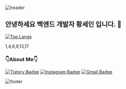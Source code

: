 ![header](https://capsule-render.vercel.app/api?type=waving&color=auto&customColorList=1,4,6,9,13,17&height=200&section=header&text=Sein's%20Github&fontSize=60)
## 안녕하세요 백엔드 개발자 황세인 입니다. 👋
[![Top Langs](https://github-readme-stats.vercel.app/api/top-langs/?username=5ein&layout=compact)](https://github.com/5ein/github-readme-stats)

1,4,6,9,13,17

### 👇About Me👇
[![Tistory Badge](https://img.shields.io/badge/-Tistory-black?style=flat-square&logo=Tistory&logoColor=white&link=https://5ein.tistory.com/)](https://5ein.tistory.com/) 
[![Instagram Badge](https://img.shields.io/badge/-Instagram-dd2a7b?style=flat-square&logo=instagram&logoColor=white&link=https://www.instagram.com/5ein_i/)](https://www.instagram.com/5ein_i/)
[![Gmail Badge](https://img.shields.io/badge/Gmail-d14836?style=flat-square&logo=Gmail&logoColor=white&link=mailto:hwangsein0525@gmail.com)](mailto:hwangsein0525@gmail.com)

<!-- ### 🛠️Teck Stack🛠️ -->

![footer](https://capsule-render.vercel.app/api?type=waving&color=auto&customColorList=1,4,6,9,13,17&height=130&section=footer)

